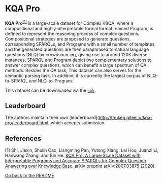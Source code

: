 # KQA Pro

**KQA Pro**<sup>[[1]](#myfootnote1)</sup> is a large-scale dataset for Complex KBQA, where a compositional and highly-interpretable formal format, named Program, is defined to represent the reasoning process of complex questions. 
Compositional strategies are proposed to generate questions, corresponding SPARQLs, and Programs with a small number of templates, and the generated questions are then paraphrased to natural language questions (NLQ) 
by crowdsourcing, giving rise to around 120K diverse instances. SPARQL and Program depict two complementary solutions to answer complex questions, which can benefit a large spectrum of QA methods. Besides the QA task, 
This dataset can also serves for the semantic parsing task. In addition, it is currently the largest corpus of NLQ-to-SPARQL and NLQ-to-Program.

This dataset can be downloaded via the [link](http://thukeg.gitee.io/kqa-pro/).

## Leaderboard


The authors maintain their own [leaderboard](http://thukeg.gitee.io/kqa-pro/leaderboard.html, which accepts submission.

## References
<a name="myfootnote1">[1]</a> Shi, Jiaxin, Shulin Cao, Liangming Pan, Yutong Xiang, Lei Hou, Juanzi Li, Hanwang Zhang, and Bin He. [KQA Pro: A Large-Scale Dataset with Interpretable Programs and Accurate SPARQLs for Complex Question Answering over Knowledge Base.](https://arxiv.org/pdf/2007.03875.pdf) arXiv preprint arXiv:2007.03875 (2020).


[Go back to the README](../README.md)
